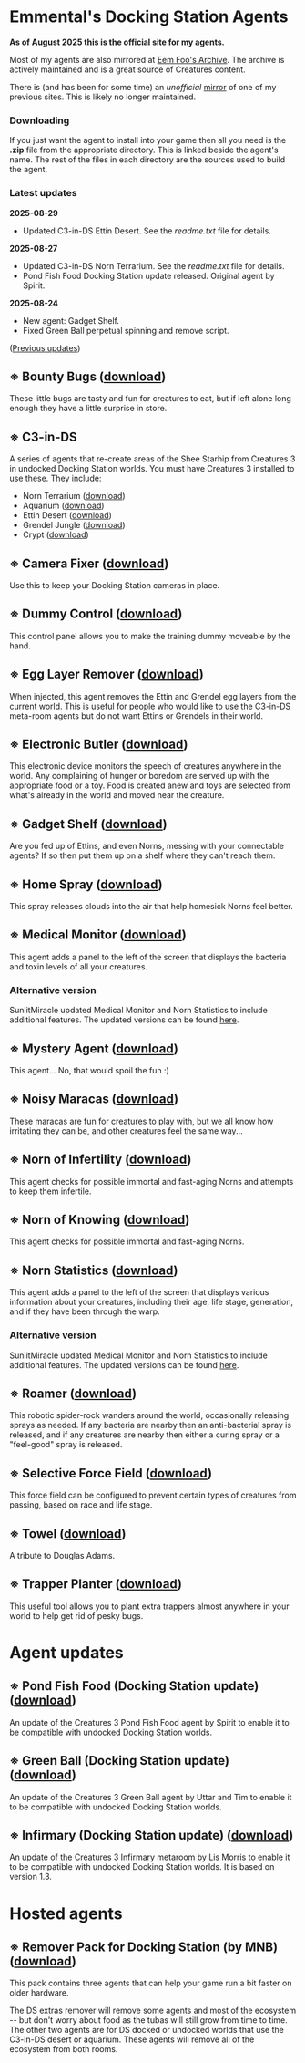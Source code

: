 # Emmental's Docking Station Agents

**As of August 2025 this is the official site for my agents.**

Most of my agents are also mirrored at [Eem Foo's Archive](https://eem.foo/). The archive is actively maintained and is a great source of Creatures content.

There is (and has been for some time) an *unofficial* [mirror](http://www.creaturesvillage.com/emmental/) of one of my previous sites. This is likely no longer maintained.

### Downloading

If you just want the agent to install into your game then all you need is the **.zip** file from the appropriate directory. This is linked beside the agent's name. The rest of the files in each directory are the sources used to build the agent.

### Latest updates

**2025-08-29**
- Updated C3-in-DS Ettin Desert. See the *readme.txt* file for details.

**2025-08-27**
- Updated C3-in-DS Norn Terrarium. See the *readme.txt* file for details.
- Pond Fish Food Docking Station update released. Original agent by Spirit.

**2025-08-24**
- New agent: Gadget Shelf.
- Fixed Green Ball perpetual spinning and remove script.

([Previous updates](https://github.com/chiizujin/edsa/blob/main/previous_updates.md))

## ※ Bounty Bugs ([download](https://github.com/chiizujin/edsa/raw/refs/heads/main/Bounty%20Bugs/bounty%20bugs.zip))

These little bugs are tasty and fun for creatures to eat, but if left alone long enough they have a little surprise in store.

## ※ C3-in-DS

A series of agents that re-create areas of the Shee Starhip from Creatures 3 in undocked Docking Station worlds. You must have Creatures 3 installed to use these. They include:

- Norn Terrarium ([download](https://github.com/chiizujin/edsa/raw/refs/heads/main/C3%20in%20DS/Norn/c3%20in%20ds%20-%20norn.zip))
- Aquarium ([download](https://github.com/chiizujin/edsa/raw/refs/heads/main/C3%20in%20DS/Aquarium/c3%20in%20ds%20-%20aquarium.zip))
- Ettin Desert ([download](https://github.com/chiizujin/edsa/raw/refs/heads/main/C3%20in%20DS/Ettin/c3%20in%20ds%20-%20ettin.zip))
- Grendel Jungle ([download](https://github.com/chiizujin/edsa/raw/refs/heads/main/C3%20in%20DS/Grendel/c3%20in%20ds%20-%20grendel.zip))
- Crypt ([download](https://github.com/chiizujin/edsa/raw/refs/heads/main/C3%20in%20DS/Crypt/c3%20in%20ds%20-%20crypt.zip))

## ※ Camera Fixer ([download](https://github.com/chiizujin/edsa/raw/refs/heads/main/Camera%20Fixer/camera%20fixer.zip))

Use this to keep your Docking Station cameras in place.

## ※ Dummy Control ([download](https://github.com/chiizujin/edsa/raw/refs/heads/main/Dummy%20Contol/dummy%20control.zip))

This control panel allows you to make the training dummy moveable by the hand.

## ※ Egg Layer Remover ([download](https://github.com/chiizujin/edsa/raw/refs/heads/main/Layer%20Remover/egg%20layer%20remover.zip))

When injected, this agent removes the Ettin and Grendel egg layers from the current world. This is useful for people who would like to use the C3-in-DS meta-room agents but do not want Ettins or Grendels in their world.

## ※ Electronic Butler ([download](https://github.com/chiizujin/edsa/raw/refs/heads/main/Electronic%20Butler/electronic%20butler.zip))

This electronic device monitors the speech of creatures anywhere in the world. Any complaining of hunger or boredom are served up with the appropriate food or a toy. Food is created anew and toys are selected from what's already in the world and moved near the creature.

## ※ Gadget Shelf ([download](https://github.com/chiizujin/edsa/raw/refs/heads/main/Gadget%20Shelf/gadget%20shelf.zip))

Are you fed up of Ettins, and even Norns, messing with your connectable agents? If so then put them up on a shelf where they can't reach them.

## ※ Home Spray ([download](https://github.com/chiizujin/edsa/raw/refs/heads/main/Home%20Spray/home%20spray.zip))

This spray releases clouds into the air that help homesick Norns feel better.

## ※ Medical Monitor ([download](https://github.com/chiizujin/edsa/raw/refs/heads/main/Medical%20Monitor/medical%20monitor.zip))

This agent adds a panel to the left of the screen that displays the bacteria and toxin levels of all your creatures.

### Alternative version

SunlitMiracle updated Medical Monitor and Norn Statistics to include additional features. The updated versions can be found [here](https://eem.foo/ccsf24_12).

## ※ Mystery Agent ([download](https://github.com/chiizujin/edsa/raw/refs/heads/main/Mystery%20Agent/mystery%20agent.zip))

This agent... No, that would spoil the fun :)

## ※ Noisy Maracas ([download](https://github.com/chiizujin/edsa/raw/refs/heads/main/Noisy%20Maracas/noisy%20maracas.zip))

These maracas are fun for creatures to play with, but we all know how irritating they can be, and other creatures feel the same way...

## ※ Norn of Infertility ([download](https://github.com/chiizujin/edsa/raw/refs/heads/main/Norn%20of%20Infertility/norn%20of%20infertility.zip))

This agent checks for possible immortal and fast-aging Norns and attempts to keep them infertile.

## ※ Norn of Knowing ([download](https://github.com/chiizujin/edsa/raw/refs/heads/main/Norn%20of%20Knowing/norn%20of%20knowing.zip))

This agent checks for possible immortal and fast-aging Norns.

## ※ Norn Statistics ([download](https://github.com/chiizujin/edsa/raw/refs/heads/main/Norn%20Stats/norn%20statistics.zip))

This agent adds a panel to the left of the screen that displays various information about your creatures, including their age, life stage, generation, and if they have been through the warp.

### Alternative version

SunlitMiracle updated Medical Monitor and Norn Statistics to include additional features. The updated versions can be found [here](https://eem.foo/ccsf24_12).

## ※ Roamer ([download](https://github.com/chiizujin/edsa/raw/refs/heads/main/Roamer/roamer.zip))

This robotic spider-rock wanders around the world, occasionally releasing sprays as needed. If any bacteria are nearby then an anti-bacterial spray is released, and if any creatures are nearby then either a curing spray or a "feel-good" spray is released.

## ※ Selective Force Field ([download](https://github.com/chiizujin/edsa/raw/refs/heads/main/Force%20Field/force%20field.zip))

This force field can be configured to prevent certain types of creatures from passing, based on race and life stage.

## ※ Towel ([download](https://github.com/chiizujin/edsa/raw/refs/heads/main/Towel/towel.zip))

A tribute to Douglas Adams.

## ※ Trapper Planter ([download](https://github.com/chiizujin/edsa/raw/refs/heads/main/Trapper%20Planter/trapper%20planter.zip))

This useful tool allows you to plant extra trappers almost anywhere in your world to help get rid of pesky bugs.

# Agent updates

## ※ Pond Fish Food (Docking Station update) ([download](https://github.com/chiizujin/edsa/raw/refs/heads/main/(Updated%20agents)/Pond%20Fish%20Food/Pond%20Fish%20Food%20(DS%20update).zip))

An update of the Creatures 3 Pond Fish Food agent by Spirit to enable it to be compatible with undocked Docking Station worlds.

## ※ Green Ball (Docking Station update) ([download](https://github.com/chiizujin/edsa/raw/refs/heads/main/(Updated%20agents)/Green%20Ball/Green%20Ball%20(DS%20update).zip))

An update of the Creatures 3 Green Ball agent by Uttar and Tim to enable it to be compatible with undocked Docking Station worlds.

## ※ Infirmary (Docking Station update) ([download](https://github.com/chiizujin/edsa/raw/refs/heads/main/(Updated%20agents)/Infirmary/Infirmary%20(DS%20update).zip))

An update of the Creatures 3 Infirmary metaroom by Lis Morris to enable it to be compatible with undocked Docking Station worlds. It is based on version 1.3.

# Hosted agents

## ※ Remover Pack for Docking Station (by MNB) ([download](https://github.com/chiizujin/edsa/raw/refs/heads/main/(Hosted%20agents)/DSRemoverPack.zip))

This pack contains three agents that can help your game run a bit faster on older hardware.

The DS extras remover will remove some agents and most of the ecosystem -- but don't worry about food as the tubas will still grow from time to time. The other two agents are for DS docked or undocked worlds that use the C3-in-DS desert or aquarium. These agents will remove all of the ecosystem from both rooms.
